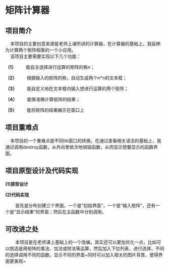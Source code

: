 # 矩阵计算器
## 项目简介  
&nbsp;&nbsp;&nbsp;&nbsp;本项目的主要创意来源是老师上课所讲的计算器，在计算器的基础上，我延伸为计算两个矩阵相乘的一个小应用。  
&nbsp;&nbsp;&nbsp;&nbsp;该项目主要需要实现以下几个功能： 

**（1）**&nbsp;&nbsp;&nbsp;&nbsp;&nbsp;&nbsp;&nbsp;&nbsp;能自主选择进行运算的矩阵的秩n； 

**（2）**&nbsp;&nbsp;&nbsp;&nbsp;&nbsp;&nbsp;&nbsp;&nbsp;根据输入的矩阵的秩，自动生成两个n*n的文本框；

**（3）**&nbsp;&nbsp;&nbsp;&nbsp;&nbsp;&nbsp;&nbsp;&nbsp;能自定义地在文本框内输入想进行运算的两个矩阵；

**（4）**&nbsp;&nbsp;&nbsp;&nbsp;&nbsp;&nbsp;&nbsp;&nbsp;能够准确计算矩阵的结果；

**（5）**&nbsp;&nbsp;&nbsp;&nbsp;&nbsp;&nbsp;&nbsp;&nbsp;能将矩阵的结果展示在窗口上

## 项目重难点
&nbsp;&nbsp;&nbsp;&nbsp;本项目的一个重难点是不同ttk窗口的转换。在通过查看相关语法的基础上，我通过调用destroy函数，从外向里依次地销毁函数，从而显示想要显示的函数界面。

## 项目原型设计及代码实现
**(1)原型设计**&nbsp;&nbsp;&nbsp;&nbsp;

**(2)代码实现**&nbsp;&nbsp;&nbsp;&nbsp;

&nbsp;&nbsp;&nbsp;&nbsp;&nbsp;&nbsp;&nbsp;&nbsp;首先是分布创建三个界面，一个是“初始界面“，一个是“输入矩阵”，还有一个是“显示结果“的界面；然后在主函数中分别调用。

## 可改进之处
&nbsp;&nbsp;&nbsp;&nbsp;&nbsp;&nbsp;&nbsp;&nbsp;本项目是在老师课上基础上的一个改编，其实还可以更加优化一点，比如可以挑选是用矩阵的乘法、加法或除法等运算，然后加入下拉列表，进行选择，不同的选择调用不同的函数，显示不同的界面~同时可以加入相关的图片背景，使得界面更美观~

